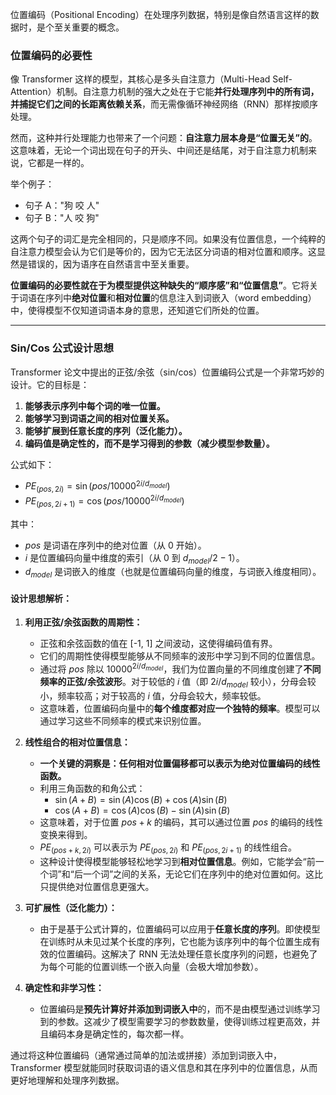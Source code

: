 
位置编码（Positional Encoding）在处理序列数据，特别是像自然语言这样的数据时，是个至关重要的概念。

### 位置编码的必要性

像 Transformer 这样的模型，其核心是多头自注意力（Multi-Head Self-Attention）机制。自注意力机制的强大之处在于它能**并行处理序列中的所有词，并捕捉它们之间的长距离依赖关系**，而无需像循环神经网络（RNN）那样按顺序处理。

然而，这种并行处理能力也带来了一个问题：**自注意力层本身是“位置无关”的**。这意味着，无论一个词出现在句子的开头、中间还是结尾，对于自注意力机制来说，它都是一样的。

举个例子：

* 句子 A："狗 咬 人"
* 句子 B："人 咬 狗"

这两个句子的词汇是完全相同的，只是顺序不同。如果没有位置信息，一个纯粹的自注意力模型会认为它们是等价的，因为它无法区分词语的相对位置和顺序。这显然是错误的，因为语序在自然语言中至关重要。

**位置编码的必要性就在于为模型提供这种缺失的“顺序感”和“位置信息”**。它将关于词语在序列中**绝对位置**和**相对位置**的信息注入到词嵌入（word embedding）中，使得模型不仅知道词语本身的意思，还知道它们所处的位置。

---

### Sin/Cos 公式设计思想

Transformer 论文中提出的正弦/余弦（sin/cos）位置编码公式是一个非常巧妙的设计。它的目标是：

1.  **能够表示序列中每个词的唯一位置。**
2.  **能够学习到词语之间的相对位置关系。**
3.  **能够扩展到任意长度的序列（泛化能力）。**
4.  **编码值是确定性的，而不是学习得到的参数（减少模型参数量）。**

公式如下：

* $PE_{(pos, 2i)} = \sin(pos / 10000^{2i/d_{model}})$
* $PE_{(pos, 2i+1)} = \cos(pos / 10000^{2i/d_{model}})$

其中：
* $pos$ 是词语在序列中的绝对位置（从 0 开始）。
* $i$ 是位置编码向量中维度的索引（从 0 到 $d_{model}/2 - 1$）。
* $d_{model}$ 是词嵌入的维度（也就是位置编码向量的维度，与词嵌入维度相同）。

#### 设计思想解析：

1.  **利用正弦/余弦函数的周期性：**
    * 正弦和余弦函数的值在 [-1, 1] 之间波动，这使得编码值有界。
    * 它们的周期性使得模型能够从不同频率的波形中学习到不同的位置信息。
    * 通过将 $pos$ 除以 $10000^{2i/d_{model}}$，我们为位置向量的不同维度创建了**不同频率的正弦/余弦波形**。对于较低的 $i$ 值（即 $2i/d_{model}$ 较小），分母会较小，频率较高；对于较高的 $i$ 值，分母会较大，频率较低。
    * 这意味着，位置编码向量中的**每个维度都对应一个独特的频率**。模型可以通过学习这些不同频率的模式来识别位置。

2.  **线性组合的相对位置信息：**
    * **一个关键的洞察是：任何相对位置偏移都可以表示为绝对位置编码的线性函数。**
    * 利用三角函数的和角公式：
        * $\sin(A+B) = \sin(A)\cos(B) + \cos(A)\sin(B)$
        * $\cos(A+B) = \cos(A)\cos(B) - \sin(A)\sin(B)$
    * 这意味着，对于位置 $pos+k$ 的编码，其可以通过位置 $pos$ 的编码的线性变换来得到。
    * $PE_{(pos+k, 2i)}$ 可以表示为 $PE_{(pos, 2i)}$ 和 $PE_{(pos, 2i+1)}$ 的线性组合。
    * 这种设计使得模型能够轻松地学习到**相对位置信息**。例如，它能学会“前一个词”和“后一个词”之间的关系，无论它们在序列中的绝对位置如何。这比只提供绝对位置信息更强大。

3.  **可扩展性（泛化能力）：**
    * 由于是基于公式计算的，位置编码可以应用于**任意长度的序列**。即使模型在训练时从未见过某个长度的序列，它也能为该序列中的每个位置生成有效的位置编码。这解决了 RNN 无法处理任意长度序列的问题，也避免了为每个可能的位置训练一个嵌入向量（会极大增加参数）。

4.  **确定性和非学习性：**
    * 位置编码是**预先计算好并添加到词嵌入中**的，而不是由模型通过训练学习到的参数。这减少了模型需要学习的参数数量，使得训练过程更高效，并且编码本身是确定性的，每次都一样。

通过将这种位置编码（通常通过简单的加法或拼接）添加到词嵌入中，Transformer 模型就能同时获取词语的语义信息和其在序列中的位置信息，从而更好地理解和处理序列数据。